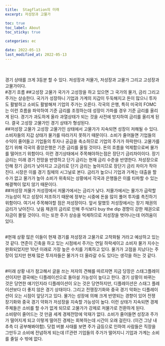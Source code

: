 ```yaml
---
title:  Stagflation의 미래
excerpt: 저성장과 고물가

toc: true
toc_label: About
toc_sticky: true

categories: ec

date: 2022-05-13
last_modified_at: 2022-05-13
---
```

<br><br>
경기 상태를 크게 3등분 할 수 있다. 저성장과 저물가, 저성장과 고물가 그리고 고성장과 고물가이다.<br>
#경기 흐름
##고성장 고물가
국가가 고성장을 하고 있으면 그 국가의 물가, 금리 그리고 주가는 상승한다. 국가가 성장하니 기업과 가계의 지갑이 두둑해지고 돈이 많으니 투자도 활발하고 소비도 활발해져 기업의 주가는 오른다. 각국의 은행, 특히 미국의 FOMC는 이런 흐름을 파악하여 기준 금리를 조정하는데 성장이 가파를 경우 기준 금리를 올리게 된다. 경기가 과도하게 올라 과열상태가 되는 것을 사전에 방지하여 금리를 올리게 된다. 결국 고성장 고물가인 경기 상태가 형성된다. <br>
##저성장 고물가
고성장 고물가인 상태에서 고물가가 지속되면 성장이 저해될 수 있다. 소비자들의 지갑 상태가 물가를 따라가지 못하기 때문이다. 소비가 줄어들면 기업들의 수익이 줄어들고 기업들의 투자나 공급을 축소하므로 기업의 주가가 하락한다. 고물가를 잡기 위해 각국의 중앙은행은 기준 금리를 올릴 것이다. 돈의 흐름을 억제함으로써 물가를 떨어뜨기 위함이다. 이런 경기상태에서 주목해야하는점은 장단기 금리차이이다. 장기 금리는 미래 경기 전망을 반영하고 단기 금리는 현재 금리 수준을 반영한다. 저성장으로 인해 장기 금리가 낮아지고 고금리로 단기 금리는 높아지므로 장단기 금리 차이가 작아진다. 시장은 이를 경기 침체의 시그널로 본다. 금리가 높으니 기업과 가계는 대출을 할 수가 없고 물가가 높아 소비가 위축되는 상황에서 각국과 은행들은 이를 타파할 수 있는 해결책이 많지 않기 때문이다. <br>
##저성장 저물가
저성장에서 저물가에서는 금리가 낮다. 저물가에서는 물가가 급락할 가능성이 적고 성장이 저조하기 때문에 정부는 시중에 돈을 많이 풀어 투자를 촉진하기 위함이다. 여기서 주목해야할 점은 저성장이다. 앞서 말했듯 저성장에서는 장기 채권의 금리가 낮아진다. 낮음 채권의 금리로 인해 주식보다 buy the dip 경향이 강한 채권으로 자금이 몰릴 것이다. 이는 또한 주가 상승을 억제하므로 저성장을 벗어나는데 어려움이 있다.<br><br>

#현재 상황
많은 이들이 현재 경기를 저성장과 고물가로 고착화될 거라고 예상하고 있는 것 같다. 연준이 긴축을 하고 있는 시점에서 주가는 연일 하락세이고 소비자 물가 지수는 완화되었지만 10년 이래로 가장 높은 수치를 기록하고 있다. 물가가 고점을 지났다는 주장이 있지만 현재 많은 투자자들은 물가가 더 올라갈 수도 있다는 생각을 하는 것 같다. <br><br>

#미래 상황
내가 참고해서 글을 쓰는 저자의 견해를 따르자면 지금 당장은 스태그플레이션이지만 결국에는 디플레이션으로 돌아설 가능성이 높다고 한다. 경기 상황이 바뀌는 것은 당연한 얘기인지라 디플레이션이 오는 것은 당연하지만, 디플레이션은 스태그 플레이션보다 더 좋지 않은 경기 상태이다. 그리고 전쟁장기화와 중국 경기 악화는 디플레이션이 오는 시점이 앞당기고 있다. 물가는 성장에 의해 크게 반영되는 경향이 있어 전쟁 장기화와 중국 경기 약화가 저성장을 지속할 가능성이 높다. 이런 상태가 지속되면 경제 주체들은 소비를 할 수가 없게 되므로 고물가가 강제로 저물가로 전환하게 된다. <br>
소비량이 줄어드는 것 만큼 세계 경제전망에 악재가 없다. 소비가 줄어들면 성장과 주가가 떨어지게 되고 이렇게 떨어진 경제는 회복하는데 시간이 오래 걸린다. (이건 그냥 내 추측 더 공부해봐야함). 닷컴 버블 사태를 보면  주가 급등으로 인하여 사람들은 직장을 그만두고 소비에 전념하게 되는데 IT관련 기업들의 주가가 떨어지니 기업과 가계는 소비를 줄일 수 밖에 없다.
